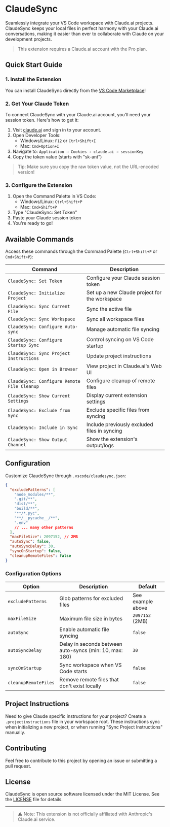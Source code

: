 # ClaudeSync

Seamlessly integrate your VS Code workspace with Claude.ai projects. ClaudeSync keeps your local files in perfect harmony with your Claude.ai conversations, making it easier than ever to collaborate with Claude on your development projects.

> This extension requires a Claude.ai account with the Pro plan.

## Quick Start Guide

### 1. Install the Extension

You can install ClaudeSync directly from the [VS Code Marketplace](https://marketplace.visualstudio.com/PLACEHOLDER)!

### 2. Get Your Claude Token

To connect ClaudeSync with your Claude.ai account, you'll need your session token. Here's how to get it:

1. Visit [claude.ai](https://claude.ai) and sign in to your account.
2. Open Developer Tools:
   - Windows/Linux: `F12` or `Ctrl+Shift+I`
   - Mac: `Cmd+Option+I`
3. Navigate to: `Application → Cookies → claude.ai → sessionKey`
4. Copy the token value (starts with "sk-ant")

> Tip: Make sure you copy the raw token value, not the URL-encoded version!

### 3. Configure the Extension

1. Open the Command Palette in VS Code:
   - Windows/Linux: `Ctrl+Shift+P`
   - Mac: `Cmd+Shift+P`
2. Type "ClaudeSync: Set Token"
3. Paste your Claude session token
4. You're ready to go!

## Available Commands

Access these commands through the Command Palette (`Ctrl+Shift+P` or `Cmd+Shift+P`):

| Command                                     | Description                                   |
| ------------------------------------------- | --------------------------------------------- |
| `ClaudeSync: Set Token`                     | Configure your Claude session token           |
| `ClaudeSync: Initialize Project`            | Set up a new Claude project for the workspace |
| `ClaudeSync: Sync Current File`             | Sync the active file                          |
| `ClaudeSync: Sync Workspace`                | Sync all workspace files                      |
| `ClaudeSync: Configure Auto-sync`           | Manage automatic file syncing                 |
| `ClaudeSync: Configure Startup Sync`        | Control syncing on VS Code startup            |
| `ClaudeSync: Sync Project Instructions`     | Update project instructions                   |
| `ClaudeSync: Open in Browser`               | View project in Claude.ai's Web UI            |
| `ClaudeSync: Configure Remote File Cleanup` | Configure cleanup of remote files             |
| `ClaudeSync: Show Current Settings`         | Display current extension settings            |
| `ClaudeSync: Exclude from Sync`             | Exclude specific files from syncing           |
| `ClaudeSync: Include in Sync`               | Include previously excluded files in syncing  |
| `ClaudeSync: Show Output Channel`           | Show the extension's output/logs              |

## Configuration

Customize ClaudeSync through `.vscode/claudesync.json`:

```json
{
  "excludePatterns": [
    "node_modules/**",
    ".git/**",
    "dist/**",
    "build/**",
    "**/*.pyc",
    "**/__pycache__/**",
    ".env"
    // ... many other patterns
  ],
  "maxFileSize": 2097152, // 2MB
  "autoSync": false,
  "autoSyncDelay": 30,
  "syncOnStartup": false,
  "cleanupRemoteFiles": false
}
```

### Configuration Options

| Option               | Description                                             | Default           |
| -------------------- | ------------------------------------------------------- | ----------------- |
| `excludePatterns`    | Glob patterns for excluded files                        | See example above |
| `maxFileSize`        | Maximum file size in bytes                              | `2097152` (2MB)   |
| `autoSync`           | Enable automatic file syncing                           | `false`           |
| `autoSyncDelay`      | Delay in seconds between auto-syncs (min: 10, max: 180) | `30`              |
| `syncOnStartup`      | Sync workspace when VS Code starts                      | `false`           |
| `cleanupRemoteFiles` | Remove remote files that don't exist locally            | `false`           |

## Project Instructions

Need to give Claude specific instructions for your project? Create a `.projectinstructions` file in your workspace root. These instructions sync when initializing a new project, or when running "Sync Project Instructions" manually.

## Contributing

Feel free to contribute to this project by opening an issue or submitting a pull request.

## License

ClaudeSync is open source software licensed under the MIT License. See the [LICENSE](LICENSE) file for details.

---

> ⚠️ Note: This extension is not officially affiliated with Anthropic's Claude.ai service.
